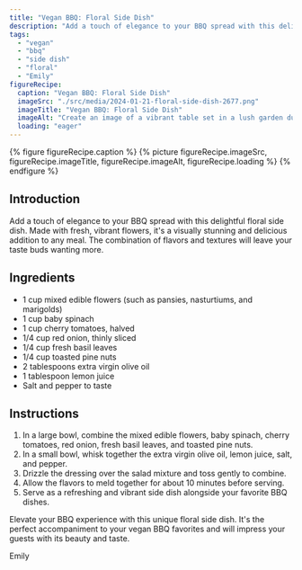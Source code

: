 ```yaml
---
title: "Vegan BBQ: Floral Side Dish"
description: "Add a touch of elegance to your BBQ spread with this delightful floral side dish. Made with fresh, vibrant flowers, it's a visually stunning and delicious addition to any meal."
tags:
  - "vegan"
  - "bbq"
  - "side dish"
  - "floral"
  - "Emily"
figureRecipe: 
  caption: "Vegan BBQ: Floral Side Dish"
  imageSrc: "./src/media/2024-01-21-floral-side-dish-2677.png"
  imageTitle: "Vegan BBQ: Floral Side Dish"
  imageAlt: "Create an image of a vibrant table set in a lush garden during a sunny day. The table is adorned with a Vegan BBQ: Floral Side Dish. On the weathered wooden table are rustic wooden plates and utensils. The side dish boasts a variety of colorful edible flowers, fresh baby spinach, juicy cherry tomatoes, thinly sliced red onions, fragrant basil leaves, and toasted pine nuts drizzled with a dressing made from extra virgin olive oil, zesty lemon juice, and a pinch of salt and pepper. The natural beauty and enticing aroma of the dish takes center stage, surrounded by the serene garden ambiance. The scene exemplifies a summer BBQ gathering celebrating nature's bounty and the creativity of vegan cuisine."
  loading: "eager"
---
```


{% figure figureRecipe.caption %}
{% picture figureRecipe.imageSrc, figureRecipe.imageTitle, figureRecipe.imageAlt, figureRecipe.loading %}
{% endfigure %}

## Introduction

Add a touch of elegance to your BBQ spread with this delightful floral side dish. Made with fresh, vibrant flowers, it's a visually stunning and delicious addition to any meal. The combination of flavors and textures will leave your taste buds wanting more.

## Ingredients

- 1 cup mixed edible flowers (such as pansies, nasturtiums, and marigolds)
- 1 cup baby spinach
- 1 cup cherry tomatoes, halved
- 1/4 cup red onion, thinly sliced
- 1/4 cup fresh basil leaves
- 1/4 cup toasted pine nuts
- 2 tablespoons extra virgin olive oil
- 1 tablespoon lemon juice
- Salt and pepper to taste

## Instructions

1. In a large bowl, combine the mixed edible flowers, baby spinach, cherry tomatoes, red onion, fresh basil leaves, and toasted pine nuts.
2. In a small bowl, whisk together the extra virgin olive oil, lemon juice, salt, and pepper.
3. Drizzle the dressing over the salad mixture and toss gently to combine.
4. Allow the flavors to meld together for about 10 minutes before serving.
5. Serve as a refreshing and vibrant side dish alongside your favorite BBQ dishes.

Elevate your BBQ experience with this unique floral side dish. It's the perfect accompaniment to your vegan BBQ favorites and will impress your guests with its beauty and taste.

Emily

